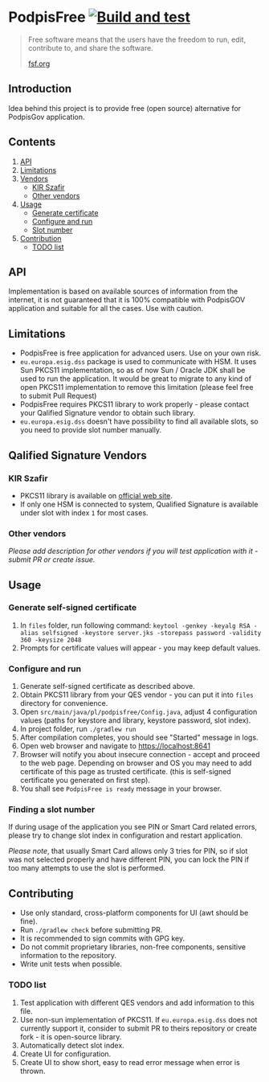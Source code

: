 # PodpisFree [![Build and test](https://github.com/idf3d/podpisfree/actions/workflows/main.yml/badge.svg?branch=main)](https://github.com/idf3d/podpisfree/actions/workflows/main.yml)

> Free software means that the users have the freedom to run, edit, contribute to, and share the software.
> 
> [fsf.org](https://www.fsf.org)

## Introduction

Idea behind this project is to provide free (open source) alternative for PodpisGov application.

## Contents
1. [API](#api)
2. [Limitations](#limitations)
3. [Vendors](#qalified-signature-vendors)
    * [KIR Szafir](#kir-szafir)
    * [Other vendors](#other-vendors)
4. [Usage](#usage)
    * [Generate certificate](#generate-self-signed-certificate)
    * [Configure and run](#configure-and-run)
    * [Slot number](#finding-a-slot-number)
5. [Contribution](#contributing)
    * [TODO list](#todo-list)

## API

Implementation is based on available sources of information from the internet, it is not guaranteed that it is 100%
compatible with PodpisGOV application and suitable for all the cases. Use with caution. 

## Limitations

* PodpisFree is free application for advanced users. Use on your own risk.
* `eu.europa.esig.dss` package is used to communicate with HSM. It uses Sun PKCS11 implementation, so as of now 
Sun / Oracle JDK shall be used to run the application. It would be great to migrate to any kind of open PKCS11 implementation
to remove this limitation (please feel free to submit Pull Request)
* PodpisFree requires PKCS11 library to work properly - please contact your Qalified Signature vendor to obtain such library.
* `eu.europa.esig.dss` doesn't have possibility to find all available slots, so you need to provide slot number manually.

## Qalified Signature Vendors
### KIR Szafir

* PKCS11 library is available on [official web site](https://www.elektronicznypodpis.pl/informacje/aplikacje/).
* If only one HSM is connected to system, Qualified Signature is available under slot with index `1` for most cases.

### Other vendors

_Please add description for other vendors if you will test application with it - submit PR or create issue._

## Usage
### Generate self-signed certificate
1. In `files` folder, run following command: `keytool -genkey -keyalg RSA -alias selfsigned -keystore server.jks -storepass password -validity 360 -keysize 2048`
2. Prompts for certificate values will appear - you may keep default values.

### Configure and run
1. Generate self-signed certificate as described above.
2. Obtain PKCS11 library from your QES vendor - you can put it into `files` directory for convenience.
3. Open `src/main/java/pl/podpisfree/Config.java`, adjust 4 configuration values (paths for keystore and library, keystore password, slot index).
4. In project folder, run `./gradlew run`
5. After compilation completes, you should see "Started" message in logs.
6. Open web browser and navigate to <https://localhost:8641>
7. Browser will notify you about insecure connection - accept and proceed to the web page. Depending on browser and OS 
you may need to add certificate of this page as trusted certificate. (this is self-signed certificate you generated on first step).
8. You shall see `PodpisFree is ready` message in your browser.

### Finding a slot number

If during usage of the application you see PIN or Smart Card related errors, please try to change slot index in
configuration and restart application. 

_Please note_, that usually Smart Card allows only 3 tries for PIN, so if slot was not
selected properly and have different PIN, you can lock the PIN if too many attempts to use the slot is performed.

## Contributing

* Use only standard, cross-platform components for UI (awt should be fine).
* Run `./gradlew check` before submitting PR.
* It is recommended to sign commits with GPG key.
* Do not commit proprietary libraries, non-free components, sensitive information to the repository.
* Write unit tests when possible.

### TODO list
1. Test application with different QES vendors and add information to this file.
2. Use non-sun implementation of PKCS11. If `eu.europa.esig.dss` does not currently support it, consider to 
submit PR to theirs repository or create fork - it is open-source library.
3. Automatically detect slot index.
4. Create UI for configuration.
5. Create UI to show short, easy to read error message when error is thrown.

